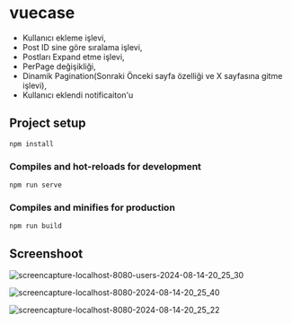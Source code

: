# vuecase
* Kullanıcı ekleme işlevi,
* Post ID sine göre sıralama işlevi,
* Postları Expand etme işlevi,
* PerPage değişikliği,
* Dinamik Pagination(Sonraki Önceki sayfa özelliği ve X sayfasına gitme işlevi),
* Kullanıcı eklendi notificaiton'u

## Project setup
```
npm install
```

### Compiles and hot-reloads for development
```
npm run serve
```

### Compiles and minifies for production
```
npm run build
```

## Screenshoot
![screencapture-localhost-8080-users-2024-08-14-20_25_30](https://github.com/user-attachments/assets/949d9cb0-3438-4e97-8dd9-58129744934f)

![screencapture-localhost-8080-2024-08-14-20_25_40](https://github.com/user-attachments/assets/28c9a809-f130-4f7b-9f81-b04496ee34da)

![screencapture-localhost-8080-2024-08-14-20_25_22](https://github.com/user-attachments/assets/83b821f2-efb4-4700-9a1e-5f51edd85536)
